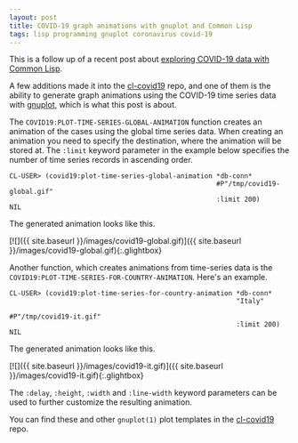 ```yaml
---
layout: post
title: COVID-19 graph animations with gnuplot and Common Lisp
tags: lisp programming gnuplot coronavirus covid-19
---
```

This is a follow up of a recent post about [exploring COVID-19 data
with Common
Lisp](http://dnaeon.github.io/exploring-covid19-data-in-common-lisp/).

A few additions made it into the
[cl-covid19](https://github.com/dnaeon/cl-covid19) repo, and one of
them is the ability to generate graph animations using the COVID-19
time series data with [gnuplot](http://gnuplot.sourceforge.net),
which is what this post is about.

The `COVID19:PLOT-TIME-SERIES-GLOBAL-ANIMATION` function creates an
animation of the cases using the global time series data.  When
creating an animation you need to specify the destination, where the
animation will be stored at. The `:limit` keyword parameter in the
example below specifies the number of time series records in ascending
order.

``` common-lisp
CL-USER> (covid19:plot-time-series-global-animation *db-conn*
                                                    #P"/tmp/covid19-global.gif"
                                                    :limit 200)
NIL
```

The generated animation looks like this.

[![]({{ site.baseurl }}/images/covid19-global.gif)]({{ site.baseurl }}/images/covid19-global.gif){:.glightbox}

Another function, which creates animations from time-series data is
the `COVID19:PLOT-TIME-SERIES-FOR-COUNTRY-ANIMATION`. Here's an
example.

``` common-lisp
CL-USER> (covid19:plot-time-series-for-country-animation *db-conn*
                                                         "Italy"
                                                         #P"/tmp/covid19-it.gif"
                                                         :limit 200)
NIL
```

The generated animation looks like this.

[![]({{ site.baseurl }}/images/covid19-it.gif)]({{ site.baseurl }}/images/covid19-it.gif){:.glightbox}

The `:delay`, `:height`, `:width` and `:line-width` keyword parameters
can be used to further customize the resulting animation.

You can find these and other `gnuplot(1)` plot templates in the
[cl-covid19](https://github.com/dnaeon/cl-covid19) repo.
